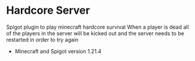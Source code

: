 # Hardcore Server
Spigot plugin to play minecraft hardcore survival
When a player is dead all of the players in the server will be kicked out
and the server needs to be restarted in order to try again
- Minecraft and Spigot version 1.21.4

